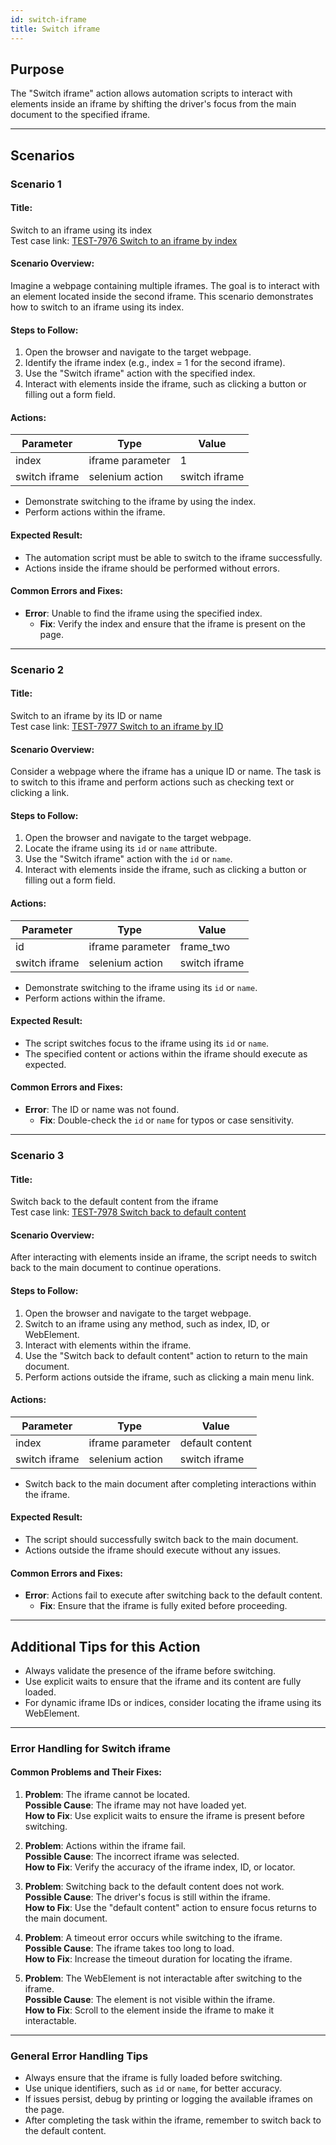 ```yaml
---
id: switch-iframe
title: Switch iframe
---
```


## Purpose
The "Switch iframe" action allows automation scripts to interact with elements inside an iframe by shifting the driver's focus from the main document to the specified iframe.

---

## Scenarios

### Scenario 1

#### Title:
Switch to an iframe using its index  
Test case link: [TEST-7976 Switch to an iframe by index](https://zeuz.zeuz.ai/Home/ManageTestCases/Edit/TEST-7976)

#### Scenario Overview:
Imagine a webpage containing multiple iframes. The goal is to interact with an element located inside the second iframe. This scenario demonstrates how to switch to an iframe using its index.

#### Steps to Follow:
1. Open the browser and navigate to the target webpage.
2. Identify the iframe index (e.g., index = 1 for the second iframe).
3. Use the "Switch iframe" action with the specified index.
4. Interact with elements inside the iframe, such as clicking a button or filling out a form field.

#### Actions:

|Parameter     |Type             |Value          |
|--------------|-----------------|---------------|
|index         |iframe parameter |1              |
|switch iframe |selenium action  |switch iframe  |

- Demonstrate switching to the iframe by using the index.
- Perform actions within the iframe.

#### Expected Result:
- The automation script must be able to switch to the iframe successfully.
- Actions inside the iframe should be performed without errors.

#### Common Errors and Fixes:
- **Error**: Unable to find the iframe using the specified index.
  - **Fix**: Verify the index and ensure that the iframe is present on the page.

---

### Scenario 2

#### Title:
Switch to an iframe by its ID or name  
Test case link: [TEST-7977 Switch to an iframe by ID](https://zeuz.zeuz.ai/Home/ManageTestCases/Edit/TEST-7977)

#### Scenario Overview:
Consider a webpage where the iframe has a unique ID or name. The task is to switch to this iframe and perform actions such as checking text or clicking a link.

#### Steps to Follow:
1. Open the browser and navigate to the target webpage.
2. Locate the iframe using its `id` or `name` attribute.
3. Use the "Switch iframe" action with the `id` or `name`.
4. Interact with elements inside the iframe, such as clicking a button or filling out a form field.

#### Actions:

|Parameter      |Type             |Value          |
|---------------|-----------------|---------------|
|id             |iframe parameter |frame_two      |
|switch iframe  |selenium action  |switch iframe  |

- Demonstrate switching to the iframe using its `id` or `name`.
- Perform actions within the iframe.

#### Expected Result:
- The script switches focus to the iframe using its `id` or `name`.
- The specified content or actions within the iframe should execute as expected.

#### Common Errors and Fixes:
- **Error**: The ID or name was not found.
  - **Fix**: Double-check the `id` or `name` for typos or case sensitivity.

---

### Scenario 3

#### Title:
Switch back to the default content from the iframe  
Test case link: [TEST-7978 Switch back to default content](https://zeuz.zeuz.ai/Home/ManageTestCases/Edit/TEST-7978)

#### Scenario Overview:
After interacting with elements inside an iframe, the script needs to switch back to the main document to continue operations.

#### Steps to Follow:
1. Open the browser and navigate to the target webpage.
2. Switch to an iframe using any method, such as index, ID, or WebElement.
3. Interact with elements within the iframe.
4. Use the "Switch back to default content" action to return to the main document.
5. Perform actions outside the iframe, such as clicking a main menu link.

#### Actions:

|Parameter       |Type              |Value            |
|----------------|------------------|-----------------|
|index           |iframe parameter  |default content  |
|switch iframe   |selenium action   |switch iframe    |

- Switch back to the main document after completing interactions within the iframe.

#### Expected Result:
- The script should successfully switch back to the main document.
- Actions outside the iframe should execute without any issues.

#### Common Errors and Fixes:
- **Error**: Actions fail to execute after switching back to the default content.
  - **Fix**: Ensure that the iframe is fully exited before proceeding.

---

## Additional Tips for this Action
- Always validate the presence of the iframe before switching.
- Use explicit waits to ensure that the iframe and its content are fully loaded.
- For dynamic iframe IDs or indices, consider locating the iframe using its WebElement.

---

### Error Handling for Switch iframe

#### Common Problems and Their Fixes:
1. **Problem**: The iframe cannot be located.  
   **Possible Cause**: The iframe may not have loaded yet.  
   **How to Fix**: Use explicit waits to ensure the iframe is present before switching.

2. **Problem**: Actions within the iframe fail.  
   **Possible Cause**: The incorrect iframe was selected.  
   **How to Fix**: Verify the accuracy of the iframe index, ID, or locator.

3. **Problem**: Switching back to the default content does not work.  
   **Possible Cause**: The driver's focus is still within the iframe.  
   **How to Fix**: Use the "default content" action to ensure focus returns to the main document.

4. **Problem**: A timeout error occurs while switching to the iframe.  
   **Possible Cause**: The iframe takes too long to load.  
   **How to Fix**: Increase the timeout duration for locating the iframe.

5. **Problem**: The WebElement is not interactable after switching to the iframe.  
   **Possible Cause**: The element is not visible within the iframe.  
   **How to Fix**: Scroll to the element inside the iframe to make it interactable.

---

### General Error Handling Tips
- Always ensure that the iframe is fully loaded before switching.
- Use unique identifiers, such as `id` or `name`, for better accuracy.
- If issues persist, debug by printing or logging the available iframes on the page.
- After completing the task within the iframe, remember to switch back to the default content.
